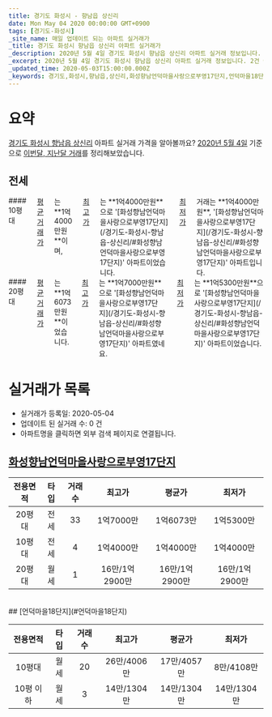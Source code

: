 ```yaml
---
title: 경기도 화성시 - 향남읍 상신리
date: Mon May 04 2020 00:00:00 GMT+0900
tags: [경기도-화성시]
_site_name: 매일 업데이트 되는 아파트 실거래가
_title: 경기도 화성시 향남읍 상신리 아파트 실거래가
_description: 2020년 5월 4일 경기도 화성시 향남읍 상신리 아파트 실거래 정보입니다. 2건 아파트 정보가 있습니다.
_excerpt: 2020년 5월 4일 경기도 화성시 향남읍 상신리 아파트 실거래 정보입니다. 2건 아파트 정보가 있습니다.
_updated_time: 2020-05-03T15:00:00.000Z
_keywords: 경기도,화성시,향남읍,상신리,화성향남언덕마을사랑으로부영17단지,언덕마을18단지
---
```





# 요약
<ins>경기도 화성시 향남읍 상신리</ins> 아파트 실거래 가격을 알아볼까요? <ins>2020년 5월 4일</ins> 기준으로 <ins>이번달, 지난달 거래</ins>를 정리해보았습니다.

## 전세
<div class="container">
<div class="six columns" markdown="1">
#### 10평대
<ins>평균 거래가</ins>는 **1억4000만원**이며, <ins>최고가</ins>는 **1억4000만원**으로 '[화성향남언덕마을사랑으로부영17단지](/경기도-화성시-향남읍-상신리/#화성향남언덕마을사랑으로부영17단지)' 아파트이었습니다. <ins>최저가</ins> 거래는 **1억4000만원**, '[화성향남언덕마을사랑으로부영17단지](/경기도-화성시-향남읍-상신리/#화성향남언덕마을사랑으로부영17단지)' 아파트입니다.
</div>
<div class="six columns" markdown="1">
#### 20평대
<ins>평균 거래가</ins>는 **1억6073만원**이었습니다. <ins>최고가</ins>는 **1억7000만원**으로 '[화성향남언덕마을사랑으로부영17단지](/경기도-화성시-향남읍-상신리/#화성향남언덕마을사랑으로부영17단지)' 아파트였네요. <ins>최저가</ins>는 **1억5300만원**으로 '[화성향남언덕마을사랑으로부영17단지](/경기도-화성시-향남읍-상신리/#화성향남언덕마을사랑으로부영17단지)' 아파트이었습니다.
</div>
</div>



# 실거래가 목록
- 실거래가 등록일: 2020-05-04
- 업데이트 된 실거래 수: 0 건
- 아파트명을 클릭하면 외부 검색 페이지로 연결됩니다.

## [화성향남언덕마을사랑으로부영17단지](#화성향남언덕마을사랑으로부영17단지)

|전용면적|타입|거래수|최고가|평균가|최저가|
|:---:|:---:|:---:|:---:|:---:|:---:|
|20평대|<span class="deal-type-2">전세</span>|33|1억7000만|1억6073만|1억5300만|
|10평대|<span class="deal-type-2">전세</span>|4|1억4000만|1억4000만|1억4000만|
|20평대|<span class="deal-type-3">월세</span>|1|16만/1억2900만|16만/1억2900만|16만/1억2900만|

<br/>
## [언덕마을18단지](#언덕마을18단지)

|전용면적|타입|거래수|최고가|평균가|최저가|
|:---:|:---:|:---:|:---:|:---:|:---:|
|10평대|<span class="deal-type-3">월세</span>|20|26만/4006만|17만/4057만|8만/4108만|
|10평 이하|<span class="deal-type-3">월세</span>|3|14만/1304만|14만/1304만|14만/1304만|

<br/>



